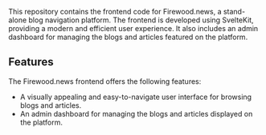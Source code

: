 This repository contains the frontend code for Firewood.news, a stand-alone blog navigation platform. The frontend is developed using SvelteKit, providing a modern and efficient user experience. It also includes an admin dashboard for managing the blogs and articles featured on the platform.

## Features
The Firewood.news frontend offers the following features:

- A visually appealing and easy-to-navigate user interface for browsing blogs and articles.
- An admin dashboard for managing the blogs and articles displayed on the platform.